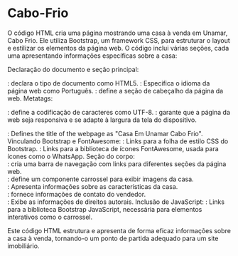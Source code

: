 # Cabo-Frio
O código HTML cria uma página mostrando uma casa à venda em Unamar, Cabo Frio. Ele utiliza Bootstrap, um framework CSS, para estruturar o layout e estilizar os elementos da página web. O código inclui várias seções, cada uma apresentando informações específicas sobre a casa:

Declaração do documento e seção principal:

<!doctype html>: declara o tipo de documento como HTML5.
<html lang="pt">: Especifica o idioma da página web como Português.
<head>: define a seção de cabeçalho da página da web.
Metatags:

<meta charset="utf-8">: define a codificação de caracteres como UTF-8.
<meta name="viewport" content="width=device-width, initial-scale=1">: garante que a página da web seja responsiva e se adapte à largura da tela do dispositivo.
<title>Csa Em Unamar Cabo Frio</title>: Defines the title of the webpage as "Casa Em Unamar Cabo Frio".
Vinculando Bootstrap e FontAwesome:

<link href="https://cdn.jsdelivr.net/npm/bootstrap@5.3.2/dist/css/bootstrap.min.css" rel="stylesheet" integrity="sha384-T3c6CoIi6uLrA9TneNEoa7RxnatzjcDSCmG1MXxSR1GAsXEV/Dwwykc2MPK8M2HN" crossorigin="anonymous">: Links para a folha de estilo CSS do Bootstrap.
<link rel="stylesheet" href="https://cdnjs.cloudflare.com/ajax/libs/font-awesome/6.4.2/css/all.min.css" integrity="sha512-z3gLpd7yknf1YoNbCzqRKc4qyor8gaKU1qmn+CShxbuBusANI9QpRohGBreCFkKxLhei6S9CQXFEbbKuqLg0DA==" crossorigin="anonymous" referrerpolicy="no-referrer">: Links para a biblioteca de ícones FontAwesome, usada para ícones como o WhatsApp.
Seção do corpo:

<nav>: cria uma barra de navegação com links para diferentes seções da página web.
<div id="carouselExampleIndicators">: define um componente carrossel para exibir imagens da casa.
<div id="Novidades">: Apresenta informações sobre as características da casa.
<div id="Contato">: fornece informações de contato do vendedor.
<footer>: Exibe as informações de direitos autorais.
Inclusão de JavaScript:

<script src="https://cdn.jsdelivr.net/npm/bootstrap@5.3.2/dist/js/bootstrap.bundle.min.js" integrity="sha384-C6RzsynM9kWDrMNeT87bh95OGNyZPhcTNXj1NW7RuBCsyN/o0jlpcV8Qyq46cDfL" crossorigin="anonymous"></script>: Links para a biblioteca Bootstrap JavaScript, necessária para elementos interativos como o carrossel.
Este código HTML estrutura e apresenta de forma eficaz informações sobre a casa à venda, tornando-o um ponto de partida adequado para um site imobiliário.


